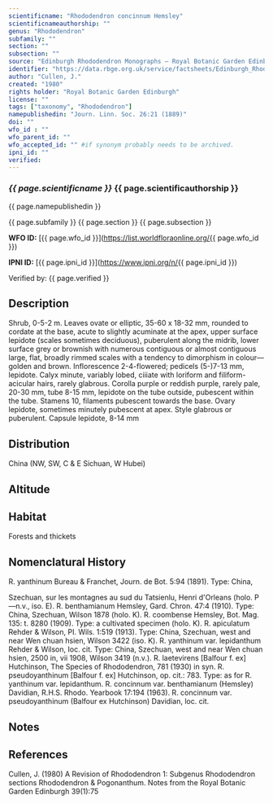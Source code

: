 ```yaml
---
scientificname: "Rhododendron concinnum Hemsley"
scientificnameauthorship: ""
genus: "Rhododendron"
subfamily: ""
section: ""
subsection: ""
source: "Edinburgh Rhododendron Monographs – Royal Botanic Garden Edinburgh"
identifier: "https://data.rbge.org.uk/service/factsheets/Edinburgh_Rhododendron_Monographs.xhtml"
author: "Cullen, J."
created: "1980"
rights holder: "Royal Botanic Garden Edinburgh"
license: ""
tags: ["taxonomy", "Rhododendron"]
namepublishedin: "Journ. Linn. Soc. 26:21 (1889)"
doi: ""
wfo_id : ""
wfo_parent_id: ""
wfo_accepted_id: "" #if synonym probably needs to be archived.                      
ipni_id: ""
verified:
---
```

### _{{ page.scientificname }}_ {{ page.scientificauthorship }}
 {{ page.namepublishedin }}

{{ page.subfamily }} {{ page.section }} {{ page.subsection }}

**WFO ID:** [{{ page.wfo_id }}](https://list.worldfloraonline.org/{{ page.wfo_id }})

**IPNI ID:** [{{ page.ipni_id }}](https://www.ipni.org/n/{{ page.ipni_id }})

Verified by: {{ page.verified }}



## Description
Shrub, 0-5-2 m. Leaves ovate or elliptic, 35-60 x 18-32 mm, rounded to cordate at the base, acute to slightly acuminate at the apex, upper surface lepidote (scales sometimes deciduous), puberulent along the midrib, lower surface grey or brownish with numerous contiguous or almost contiguous large, flat, broadly rimmed scales with a tendency to dimorphism in colour—golden and brown. Inflorescence 2-4-flowered; pedicels (5-)7-13 mm, lepidote. Calyx minute, variably lobed, ciiiate with loriform and filiform-acicular hairs, rarely glabrous. Corolla purple or reddish purple, rarely pale, 20-30 mm, tube 8-15 mm, lepidote on the tube outside, pubescent within the tube. Stamens 10, filaments pubescent towards the base. Ovary lepidote, sometimes minutely pubescent at apex. Style glabrous or puberulent. Capsule lepidote, 8-14 mm

## Distribution
China (NW, SW, C & E Sichuan, W Hubei)

## Altitude


## Habitat
Forests and thickets

## Nomenclatural History
R. yanthinum Bureau & Franchet, Journ. de Bot. 5:94 (1891). Type: China,

   Szechuan, sur les montagnes au sud du Tatsienlu, Henri d'Orleans (holo. P—n.v., iso. E). R. benthamianum Hemsley, Gard. Chron. 47:4 (1910). Type: China, Szechuan, Wilson 1878 (holo. K). R. coombense Hemsley, Bot. Mag. 135: t. 8280 (1909). Type: a cultivated specimen (holo. K). R. apiculatum Rehder & Wilson, PI. Wils. 1:519 (1913). Type: China, Szechuan, west and near Wen chuan hsien, Wilson 3422 (iso. K). R. yanthinum var. lepidanthum Rehder & Wilson, Ioc. cit. Type: China, Szechuan, west and near Wen chuan hsien, 2500 in, vii 1908, Wilson 3419 (n.v.). R. laetevirens [Balfour f. ex] Hutchinson, The Species of Rhododendron, 781 (1930) in syn. R. pseudoyanthinum [Balfour f. ex] Hutchinson, op. cit.: 783. Type: as for R. yanthinum var. lepidanthum. R. concinnum var. benthamianum (Hemsley) Davidian, R.H.S. Rhodo. Yearbook 17:194 (1963). R. concinnum var. pseudoyanthinum (Balfour ex Hutchinson) Davidian, loc. cit.
                       
## Notes


## References

Cullen, J. (1980) A Revision of Rhododendron 1: Subgenus Rhododendron sections Rhododendron & Pogonanthum. Notes from the Royal Botanic Garden Edinburgh 39(1):75
